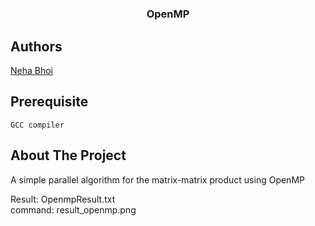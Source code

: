 # 
<br />
<p align="center">
  <h3 align="center">OpenMP</h3>
</p>

## Authors

[Neha Bhoi](https://github.com/Nehabhoi)

## Prerequisite
    GCC compiler

## About The Project

A simple parallel algorithm for the matrix-matrix product using OpenMP

Result: OpenmpResult.txt <br />
command: result_openmp.png